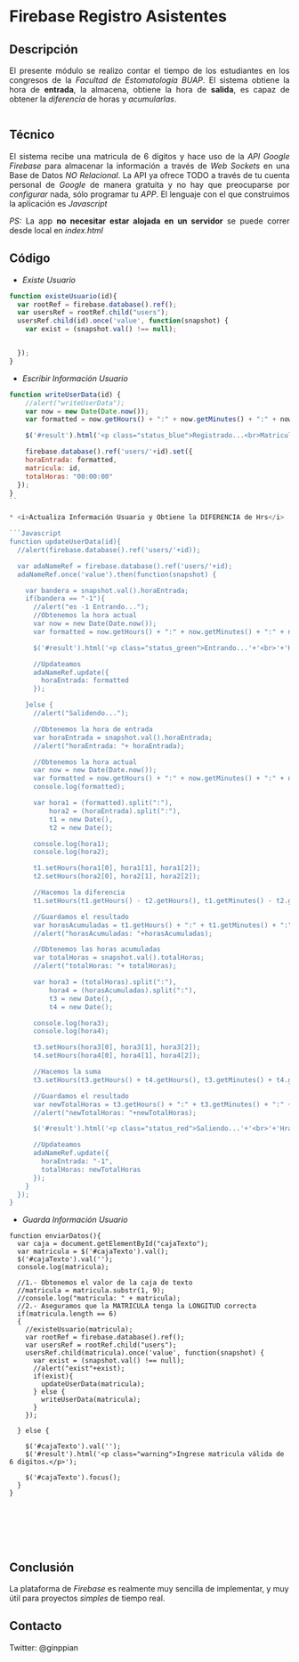Firebase Registro Asistentes
=============

## Descripción

<p align="justify">
	El presente módulo se realizo contar el tiempo de los estudiantes en los congresos de la <i>Facultad de Estomatología BUAP</i>. El sistema obtiene la hora de <b>entrada</b>, la almacena, obtiene la hora de <b>salida</b>, es capaz de obtener la <i>diferencia</i> de horas y <i>acumularlas</i>.
</p>

<p align="center">
	<img src="" width="" height="">
</p>

## Técnico

<p align="justify">
	El sistema recibe una matricula de 6 dígitos y hace uso de la <i>API Google Firebase</i> para almacenar la información a través de <i>Web Sockets</i> en una Base de Datos <i>NO Relacional</i>. La API ya ofrece TODO a través de tu cuenta personal de <i>Google</i> de manera gratuita y no hay que preocuparse por <i>configurar</i> nada, sólo programar tu <i>APP</i>. El lenguaje con el que construimos la aplicación es <i>Javascript</i>
</p>

<p align="justify">
<i>PS:</i> La app <b>no necesitar estar alojada en un servidor</b> se puede correr desde local en <i>index.html</i> 
</p>

## Código

* <i>Existe Usuario</i>
```Javascript
function existeUsuario(id){
  var rootRef = firebase.database().ref();
  var usersRef = rootRef.child("users");
  usersRef.child(id).once('value', function(snapshot) {
    var exist = (snapshot.val() !== null);


  });
}
```

* <i>Escribir Información Usuario</i>
```Javascript
function writeUserData(id) {
    //alert("writeUserData");
    var now = new Date(Date.now());
    var formatted = now.getHours() + ":" + now.getMinutes() + ":" + now.getSeconds();

    $('#result').html('<p class="status_blue">Registrado...<br>Matricula: '+id+'<br> Hra. Entrada:'+formatted+'</p>');

    firebase.database().ref('users/'+id).set({
    horaEntrada: formatted,
    matricula: id,
    totalHoras: "00:00:00"
  });
}
``

* <i>Actualiza Información Usuario y Obtiene la DIFERENCIA de Hrs</i>

```Javascript
function updateUserData(id){
  //alert(firebase.database().ref('users/'+id));

  var adaNameRef = firebase.database().ref('users/'+id);
  adaNameRef.once('value').then(function(snapshot) {

    var bandera = snapshot.val().horaEntrada;
    if(bandera == "-1"){
      //alert("es -1 Entrando...");
      //Obtenemos la hora actual
      var now = new Date(Date.now());
      var formatted = now.getHours() + ":" + now.getMinutes() + ":" + now.getSeconds();

      $('#result').html('<p class="status_green">Entrando...'+'<br>'+'Hra: '+formatted+'<br> Matricula: '+id+'</p>');

      //Updateamos
      adaNameRef.update({
        horaEntrada: formatted
      });

    }else {
      //alert("Salidendo...");

      //Obtenemos la hora de entrada
      var horaEntrada = snapshot.val().horaEntrada;
      //alert("horaEntrada: "+ horaEntrada);

      //Obtenemos la hora actual
      var now = new Date(Date.now());
      var formatted = now.getHours() + ":" + now.getMinutes() + ":" + now.getSeconds();
      console.log(formatted);

      var hora1 = (formatted).split(":"),
          hora2 = (horaEntrada).split(":"),
          t1 = new Date(),
          t2 = new Date();

      console.log(hora1);
      console.log(hora2);

      t1.setHours(hora1[0], hora1[1], hora1[2]);
      t2.setHours(hora2[0], hora2[1], hora2[2]);

      //Hacemos la diferencia
      t1.setHours(t1.getHours() - t2.getHours(), t1.getMinutes() - t2.getMinutes(), t1.getSeconds() - t2.getSeconds());

      //Guardamos el resultado
      var horasAcumuladas = t1.getHours() + ":" + t1.getMinutes() + ":" + t1.getSeconds();
      //alert("horasAcumuladas: "+horasAcumuladas);

      //Obtenemos las horas acumuladas
      var totalHoras = snapshot.val().totalHoras;
      //alert("totalHoras: "+ totalHoras);

      var hora3 = (totalHoras).split(":"),
          hora4 = (horasAcumuladas).split(":"),
          t3 = new Date(),
          t4 = new Date();

      console.log(hora3);
      console.log(hora4);

      t3.setHours(hora3[0], hora3[1], hora3[2]);
      t4.setHours(hora4[0], hora4[1], hora4[2]);

      //Hacemos la suma
      t3.setHours(t3.getHours() + t4.getHours(), t3.getMinutes() + t4.getMinutes(), t3.getSeconds() + t4.getSeconds());

      //Guardamos el resultado
      var newTotalHoras = t3.getHours() + ":" + t3.getMinutes() + ":" + t3.getSeconds();
      //alert("newTotalHoras: "+newTotalHoras);

      $('#result').html('<p class="status_red">Saliendo...'+'<br>'+'Hra: '+formatted+'<br> Matricula: '+id+'<br> Total: '+newTotalHoras+'</p>');

      //Updateamos
      adaNameRef.update({
        horaEntrada: "-1",
        totalHoras: newTotalHoras
      });
    }
  });
}
```

* <i>Guarda Información Usuario</i>
```
function enviarDatos(){
  var caja = document.getElementById("cajaTexto");
  var matricula = $('#cajaTexto').val();
  $('#cajaTexto').val('');
  console.log(matricula);

  //1.- Obtenemos el valor de la caja de texto
  //matricula = matricula.substr(1, 9);
  //console.log("matricula: " + matricula);
  //2.- Aseguramos que la MATRICULA tenga la LONGITUD correcta
  if(matricula.length == 6)
  {
    //existeUsuario(matricula);
    var rootRef = firebase.database().ref();
    var usersRef = rootRef.child("users");
    usersRef.child(matricula).once('value', function(snapshot) {
      var exist = (snapshot.val() !== null);
      //alert("exist"+exist);
      if(exist){
        updateUserData(matricula);
      } else {
        writeUserData(matricula);
      }
    });

  } else {

    $('#cajaTexto').val('');
    $('#result').html('<p class="warning">Ingrese matricula válida de 6 digitos.</p>');

    $('#cajaTexto').focus();
  }
}
```

<p align="center">
	<img src="" width="" height="">
</p>

<p align="center">
	<img src="" width="" height="">
</p>

<p align="center">
	<img src="" width="" height="">
</p>

<p align="center">
	<img src="" width="" height="">
</p>

<p align="center">
	<img src="" width="" height="">
</p>

<p align="center">
	<img src="" width="" height="">
</p>

## Conclusión

La plataforma de <i>Firebase</i> es realmente muy sencilla de implementar, y muy útil para proyectos <i>simples</i> de tiempo real.

## Contacto

Twitter: @ginppian
